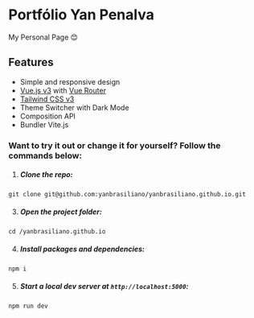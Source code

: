 # Portfólio Yan Penalva

My Personal Page 😊

## Features

-   Simple and responsive design
-   [Vue.js v3](https://vuejs.org) with [Vue Router](https://router.vuejs.org)
-   [Tailwind CSS v3](https://tailwindcss.com)
-   Theme Switcher with Dark Mode
-   Composition API
-   Bundler Vite.js   


### Want to try it out or change it for yourself? Follow the commands below:

1. ##### Clone the repo:

```
git clone git@github.com:yanbrasiliano/yanbrasiliano.github.io.git
```

3. ##### Open the project folder:

```
cd /yanbrasiliano.github.io
```

4. ##### Install packages and dependencies:

```
npm i
```

5. ##### Start a local dev server at `http://localhost:5000`:

```
npm run dev
```

